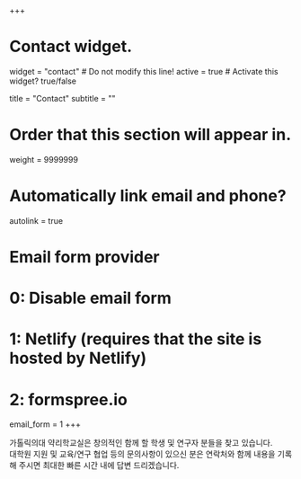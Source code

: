 +++
# Contact widget.
widget = "contact"  # Do not modify this line!
active = true # Activate this widget? true/false

title = "Contact"
subtitle = ""

# Order that this section will appear in.
weight = 9999999

# Automatically link email and phone?
autolink = true

# Email form provider
#   0: Disable email form
#   1: Netlify (requires that the site is hosted by Netlify)
#   2: formspree.io
email_form = 1
+++


가톨릭의대 약리학교실은 창의적인 함께 할 학생 및 연구자 분들을 찾고 있습니다.  
대학원 지원 및 교육/연구 협업 등의 문의사항이 있으신 분은 연락처와 함께 내용을 기록해 주시면 최대한 빠른 시간 내에 답변 드리겠습니다.

